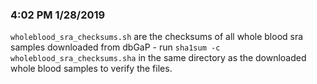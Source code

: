 ### 4:02 PM 1/28/2019
`wholeblood_sra_checksums.sh` are the checksums of all whole blood sra samples downloaded from dbGaP - run `sha1sum -c wholeblood_sra_checksums.sha` in the same directory as the downloaded whole blood samples to verify the files.